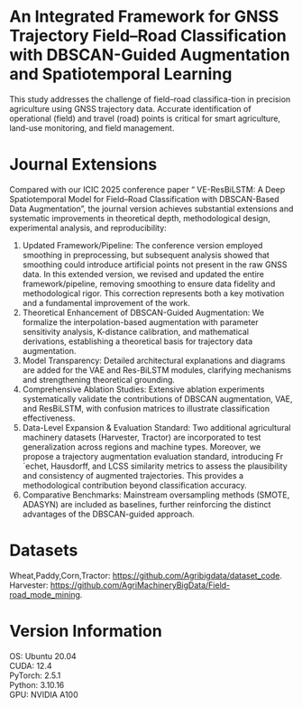 # An Integrated Framework for GNSS Trajectory Field–Road Classification with DBSCAN-Guided Augmentation and Spatiotemporal Learning
This study addresses the challenge of field–road classifica-tion in precision agriculture using GNSS trajectory data. Accurate identification of operational (field) and travel (road) points is critical for smart agriculture, land-use monitoring, and field management.
#  Journal Extensions
Compared with our ICIC 2025 conference paper “ VE-ResBiLSTM: A Deep Spatiotemporal Model for Field–Road Classification with DBSCAN-Based Data Augmentation”, the journal version achieves substantial extensions and systematic improvements in theoretical depth, methodological design, experimental analysis, and reproducibility:
1. Updated Framework/Pipeline: The conference version employed smoothing in preprocessing, but subsequent analysis showed that smoothing could introduce artificial points not present in the raw GNSS data. In this extended version, we revised and updated the entire framework/pipeline, removing smoothing to ensure data fidelity and methodological rigor. This correction represents both a key motivation and a fundamental improvement of the work.
2. Theoretical Enhancement of DBSCAN-Guided Augmentation: We formalize the interpolation-based augmentation with parameter sensitivity analysis, K-distance calibration, and mathematical derivations, establishing a theoretical basis for trajectory data augmentation.
3. Model Transparency: Detailed architectural explanations and diagrams are added for the VAE and Res-BiLSTM modules, clarifying mechanisms and strengthening theoretical grounding.
4. Comprehensive Ablation Studies: Extensive ablation experiments systematically validate the contributions of DBSCAN augmentation, VAE, and ResBiLSTM, with confusion matrices to illustrate classification effectiveness.
5. Data-Level Expansion & Evaluation Standard: Two additional agricultural machinery datasets (Harvester, Tractor) are incorporated to test generalization across regions and machine types. Moreover, we propose a trajectory augmentation evaluation standard, introducing Fr´echet, Hausdorff, and LCSS similarity metrics to assess the plausibility and consistency of augmented trajectories. This provides a methodological contribution beyond classification accuracy.
6. Comparative Benchmarks: Mainstream oversampling methods (SMOTE, ADASYN) are included as baselines, further reinforcing the distinct advantages of the DBSCAN-guided approach.

# Datasets
Wheat,Paddy,Corn,Tractor: https://github.com/Agribigdata/dataset_code.                                                                                                                                              
Harvester: https://github.com/AgriMachineryBigData/Field-road_mode_mining.

# Version Information
OS: Ubuntu 20.04                                                                                                                                                                                                  
CUDA: 12.4                                                                                                                                                                                                          
PyTorch: 2.5.1                                                                                                                                                                                                      
Python: 3.10.16                                                                                                                                                                                                     
GPU: NVIDIA A100

